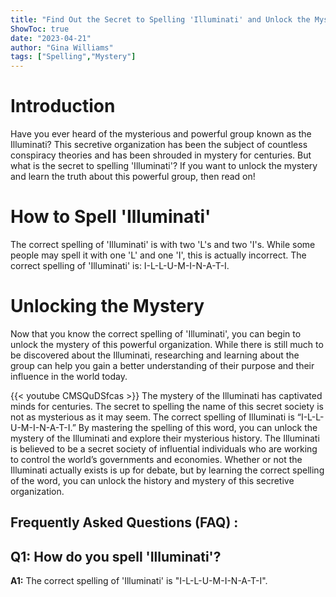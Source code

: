 ```yaml
---
title: "Find Out the Secret to Spelling 'Illuminati' and Unlock the Mystery!"
ShowToc: true 
date: "2023-04-21"
author: "Gina Williams" 
tags: ["Spelling","Mystery"]
---
```

# Introduction

Have you ever heard of the mysterious and powerful group known as the Illuminati? This secretive organization has been the subject of countless conspiracy theories and has been shrouded in mystery for centuries. But what is the secret to spelling 'Illuminati'? If you want to unlock the mystery and learn the truth about this powerful group, then read on!

# How to Spell 'Illuminati'

The correct spelling of 'Illuminati' is with two 'L's and two 'I's. While some people may spell it with one 'L' and one 'I', this is actually incorrect. The correct spelling of 'Illuminati' is: I-L-L-U-M-I-N-A-T-I.

# Unlocking the Mystery

Now that you know the correct spelling of 'Illuminati', you can begin to unlock the mystery of this powerful organization. While there is still much to be discovered about the Illuminati, researching and learning about the group can help you gain a better understanding of their purpose and their influence in the world today.

{{< youtube CMSQuDSfcas >}} 
The mystery of the Illuminati has captivated minds for centuries. The secret to spelling the name of this secret society is not as mysterious as it may seem. The correct spelling of Illuminati is “I-L-L-U-M-I-N-A-T-I.” By mastering the spelling of this word, you can unlock the mystery of the Illuminati and explore their mysterious history. The Illuminati is believed to be a secret society of influential individuals who are working to control the world’s governments and economies. Whether or not the Illuminati actually exists is up for debate, but by learning the correct spelling of the word, you can unlock the history and mystery of this secretive organization.

## Frequently Asked Questions (FAQ) :
## Q1: How do you spell 'Illuminati'?

**A1:** The correct spelling of 'Illuminati' is "I-L-L-U-M-I-N-A-T-I".





